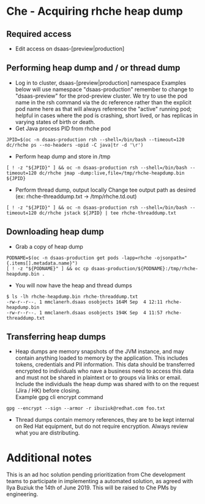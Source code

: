 # Che - Acquiring rhche heap dump
## Required access 
* Edit access on dsaas-[preview|production]

## Performing heap dump and / or thread dump
* Log in to cluster, dsaas-[preview|production] namespace
Examples below will use namespace "dsaas-production" remember to change to "dsaas-preview" for the prod-preview cluster. 
We try to use the pod name in the rsh command via the dc reference rather than the explicit pod name here as that will always reference the "active" running pod; helpful in cases where the pod is crashing, short lived, or has replicas in varying states of birth or death.
* Get Java process PID from rhche pod
```
JPID=$(oc -n dsaas-production rsh --shell=/bin/bash --timeout=120 dc/rhche ps --no-headers -opid -C java|tr -d '\r')
```
* Perform heap dump and store in /tmp
```
[ ! -z "${JPID}" ] && oc -n dsaas-production rsh --shell=/bin/bash --timeout=120 dc/rhche jmap -dump:live,file=/tmp/rhche-heapdump.bin ${JPID}
``` 
* Perform thread dump, output locally
Change tee output path as desired (ex: rhche-threaddump.txt -> /tmp/rhche.td.out)
```
[ ! -z "${JPID}" ] && oc -n dsaas-production rsh --shell=/bin/bash --timeout=120 dc/rhche jstack ${JPID} | tee rhche-threaddump.txt
```
## Downloading heap dump
* Grab a copy of heap dump 
```
PODNAME=$(oc -n dsaas-production get pods -lapp=rhche -ojsonpath="{.items[].metadata.name}")
[ ! -z "${PODNAME}" ] && oc cp dsaas-production/${PODNAME}:/tmp/rhche-heapdump.bin .
```
* You will now have the heap and thread dumps
```
$ ls -lh rhche-heapdump.bin rhche-threaddump.txt 
-rw-r--r--. 1 mmclanerh.dsaas osobjects 164M Sep  4 12:11 rhche-heapdump.bin
-rw-r--r--. 1 mmclanerh.dsaas osobjects 194K Sep  4 11:57 rhche-threaddump.txt
```

## Transferring heap dumps
* Heap dumps are memory snapshots of the JVM instance, and may contain anything loaded to memory by the application.  This includes tokens, credentials and PII information.  This data should be transferred encrypted to individuals who nave a business need to access this data and must not be shared in plaintext or to groups via links or email.  Include the individuals the heap dump was shared with to on the request (Jira / HK) before closing.  
Example gpg cli encrypt command  
```
gpg --encrypt --sign --armor -r ibuziuk@redhat.com foo.txt
```

* Thread dumps contain memory references, they are to be kept internal on Red Hat equipment, but do not require encryption. Always review what you are distributing.  

# Additional notes
This is an ad hoc solution pending prioritization from Che development teams to participate in implementing a automated solution, as agreed with Ilya Buziuk the 14th of June 2019. This will be raised to Che PMs by engineering.
